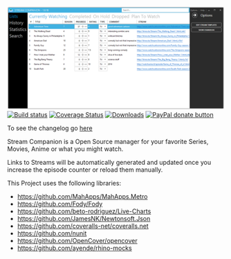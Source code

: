 ![logo](https://github.com/dreanor/StreamCompanion/blob/master/overview.png)
[![Build status](https://ci.appveyor.com/api/projects/status/q4gc9dgql402boy1?svg=true)](https://ci.appveyor.com/project/dreanor/streamcompanion)
[![Coverage Status](https://img.shields.io/coveralls/dreanor/StreamCompanion.svg)](https://coveralls.io/github/dreanor/StreamCompanion)
[![Downloads](https://img.shields.io/github/downloads/dreanor/StreamCompanion/latest/total.svg)](https://github.com/dreanor/StreamCompanion/releases/latest)
[![PayPal donate button](https://img.shields.io/badge/paypal-donate-orange.svg)](https://www.paypal.com/cgi-bin/webscr?cmd=_s-xclick&hosted_button_id=PLVH8DUZLGNFS "Donate once-off to this project using Paypal")

To see the changelog go [here](https://github.com/dreanor/StreamCompanion/wiki/Changelog)

Stream Companion is a Open Source manager for your favorite Series, Movies, Anime or what you might watch.

Links to Streams will be automatically generated and updated once you increase the episode counter or reload them manually.

This Project uses the following libraries:
* https://github.com/MahApps/MahApps.Metro
* https://github.com/Fody/Fody
* https://github.com/beto-rodriguez/Live-Charts
* https://github.com/JamesNK/Newtonsoft.Json
* https://github.com/coveralls-net/coveralls.net
* https://github.com/nunit
* https://github.com/OpenCover/opencover
* https://github.com/ayende/rhino-mocks
